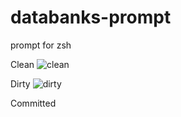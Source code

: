 # databanks-prompt
prompt for zsh

Clean
![clean](https://i.imgur.com/PRTy67X.png)

Dirty
![dirty](https://i.imgur.com/eA9zIYP.png)

Committed
